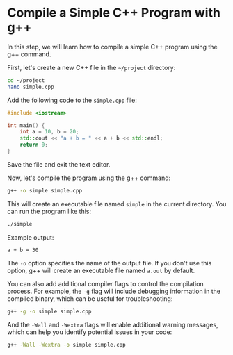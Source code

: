 # Compile a Simple C++ Program with g++

In this step, we will learn how to compile a simple C++ program using the g++ command.

First, let's create a new C++ file in the `~/project` directory:

```bash
cd ~/project
nano simple.cpp
```

Add the following code to the `simple.cpp` file:

```cpp
#include <iostream>

int main() {
    int a = 10, b = 20;
    std::cout << "a + b = " << a + b << std::endl;
    return 0;
}
```

Save the file and exit the text editor.

Now, let's compile the program using the g++ command:

```bash
g++ -o simple simple.cpp
```

This will create an executable file named `simple` in the current directory. You can run the program like this:

```bash
./simple
```

Example output:

```
a + b = 30
```

The `-o` option specifies the name of the output file. If you don't use this option, g++ will create an executable file named `a.out` by default.

You can also add additional compiler flags to control the compilation process. For example, the `-g` flag will include debugging information in the compiled binary, which can be useful for troubleshooting:

```bash
g++ -g -o simple simple.cpp
```

And the `-Wall` and `-Wextra` flags will enable additional warning messages, which can help you identify potential issues in your code:

```bash
g++ -Wall -Wextra -o simple simple.cpp
```

